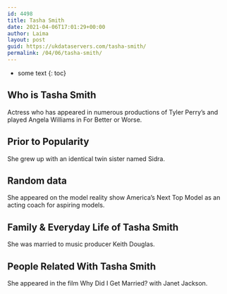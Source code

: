```yaml
---
id: 4498
title: Tasha Smith
date: 2021-04-06T17:01:29+00:00
author: Laima
layout: post
guid: https://ukdataservers.com/tasha-smith/
permalink: /04/06/tasha-smith/
---
```


* some text
{: toc}


## Who is Tasha Smith
                  
                  
                  
Actress who has appeared in numerous productions of Tyler Perry&#8217;s and played Angela Williams in For Better or Worse.
                  
              
            
              
            
                
                
                
## Prior to Popularity
                  
                  
                  
She grew up with an identical twin sister named Sidra.
                  
              
            
              
            
                
                
                
## Random data
                  
                  
                  
She appeared on the model reality show America&#8217;s Next Top Model as an acting coach for aspiring models.
                  
              
            
              
            
                
                
                
## Family & Everyday Life of Tasha Smith
                  
                  
                  
She was married to music producer Keith Douglas.
                  
              
            
              
            
                
                
                
## People Related With Tasha Smith
                  
                  
                  
She appeared in the film Why Did I Get Married? with Janet Jackson.
                  
              
            
              
            
                
              
            
              
              
            
            
              
            
          
          
          